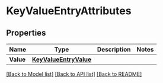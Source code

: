 # KeyValueEntryAttributes

## Properties
Name | Type | Description | Notes
------------ | ------------- | ------------- | -------------
**Value** | [**KeyValueEntryValue**](.md) |  | 

[[Back to Model list]](../README.md#documentation-for-models) [[Back to API list]](../README.md#documentation-for-api-endpoints) [[Back to README]](../README.md)


